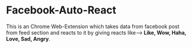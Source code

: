 # Facebook-Auto-React
This is an Chrome Web-Extension which takes data from facebook post from feed section and reacts to it by giving reacts like--><b>         Like, Wow, Haha, Love, Sad, Angry</b>.

